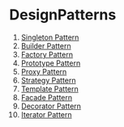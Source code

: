 # DesignPatterns
1. <a href="https://www.tutorialspoint.com/design_pattern/singleton_pattern.htm/">Singleton Pattern</a>  </br>
2. <a href="https://www.tutorialspoint.com/design_pattern/builder_pattern.htm/">Builder Pattern</a>  </br>
3. <a href="https://www.tutorialspoint.com/design_pattern/factory_pattern.htm/">Factory Pattern</a>  </br>
4. <a href="https://www.tutorialspoint.com/design_pattern/prototype_pattern.htm/">Prototype Pattern</a>  </br>
5. <a href="https://www.tutorialspoint.com/design_pattern/proxy_pattern.htm/">Proxy Pattern</a>  </br>
5. <a href="https://www.tutorialspoint.com/design_pattern/strategy_pattern.htm/">Strategy Pattern</a>  </br>
7. <a href="https://www.tutorialspoint.com/design_pattern/template_pattern.htm/">Template Pattern</a>  </br>
8. <a href="https://www.tutorialspoint.com/design_pattern/facade_pattern.htm">Facade Pattern</a>  </br>
9. <a href="https://www.tutorialspoint.com/design_pattern/decorator_pattern.htm/">Decorator Pattern</a>  </br>
10. <a href="https://www.tutorialspoint.com/design_pattern/iterator_pattern.htm/">Iterator Pattern</a>  </br>

